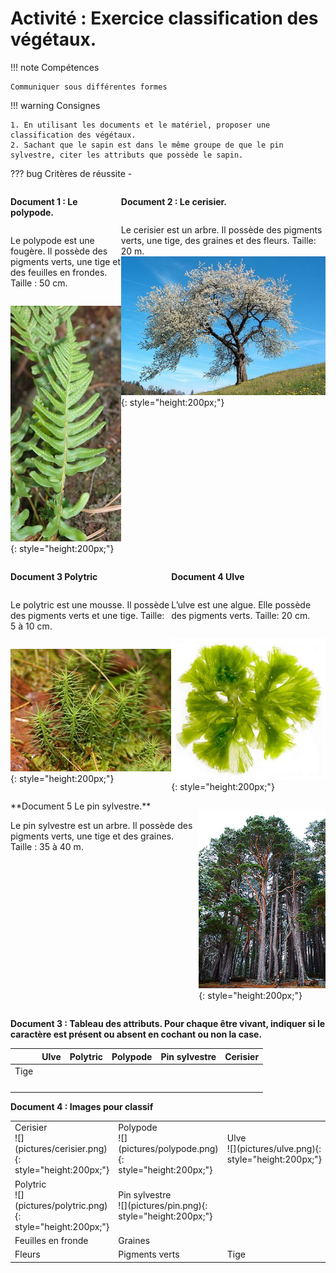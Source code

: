 # Activité : Exercice classification des végétaux.

!!! note Compétences

    Communiquer sous différentes formes  

!!! warning Consignes

    1. En utilisant les documents et le matériel, proposer une classification des végétaux.
    2. Sachant que le sapin est dans le même groupe de que le pin sylvestre, citer les attributs que possède le sapin.
    
??? bug Critères de réussite
    - 


<div markdown style="display: flex; flex-direction: row;">

<div markdown style="display: flex; flex-direction: column;">

**Document 1 : Le polypode.**

Le polypode est une fougère. Il possède des pigments verts, une tige et des feuilles en frondes.
Taille : 50 cm.

![](pictures/polypode.png){: style="height:200px;"}	

</div>

<div markdown style="display: flex; flex-direction: column;">

**Document 2 : Le cerisier.**

Le cerisier est un arbre. Il possède des pigments verts, une tige, des graines et des fleurs.
Taille: 20 m.
![](pictures/cerisier.png){: style="height:200px;"}	
</div>

</div>
<div markdown style="display: flex; flex-direction: row;">

<div markdown style="display: flex; flex-direction: column;">

**Document 3 Polytric**

Le polytric est une mousse. Il possède des pigments verts et une tige.
Taille: 5 à 10 cm.

![](pictures/polytric.png){: style="height:200px;"}	
</div>

<div markdown style="display: flex; flex-direction: column;">

**Document 4 Ulve**

L’ulve est une algue. Elle possède des pigments verts.
Taille: 20 cm.

![](pictures/ulve.png){: style="height:200px;"}	
</div>

</div>

<div markdown style="display: flex; flex-direction: row;">

<div markdown style="display: flex; flex-direction: column;">
**Document 5 Le pin sylvestre.**

Le pin sylvestre est un arbre. Il possède des pigments verts, une tige et des graines.
Taille : 35 à 40 m.

</div>

![](pictures/pin.png){: style="height:200px;"}	

</div>

**Document 3 : Tableau des attributs. Pour chaque être vivant, indiquer si le caractère est présent ou absent en cochant ou non la case.**

<table>
<thead>
  <tr>
    <th>    </th>
    <th > Ulve</th>
    <th> Polytric</th>
    <th> Polypode</th>
    <th> Pin sylvestre</th>
    <th> Cerisier</th>
  </tr>
</thead>
<tbody>
  <tr>
    <td> Tige</td>
    <td >    </td>
    <td>    </td>
    <td>    </td>
    <td>    </td>
    <td>    </td>
  </tr>
  <tr>
    <td> </td>
    <td>    </td>
    <td>    </td>
    <td>    </td>
    <td>    </td>
    <td>    </td>
  </tr>
  <tr>
    <td> </td>
    <td>    </td>
    <td>    </td>
    <td>    </td>
    <td>    </td>
    <td>    </td>
  </tr>
  <tr>
    <td> </td>
    <td>    </td>
    <td>    </td>
    <td>    </td>
    <td>    </td>
    <td>    </td>
  </tr>
  <tr>
    <td>  </td>
    <td >    </td>
    <td>    </td>
    <td>    </td>
    <td>    </td>
    <td>    </td>
  </tr>
  
</tbody>
</table>



**Document 4 : Images pour classif**


<table markdown>
<tbody markdown>
<tr markdown>
<td markdown> 			Cerisier 		 <br>	![](pictures/cerisier.png){: style="height:200px;"}	</td>
<td markdown> 			Polypode 	 <br>	![](pictures/polypode.png){: style="height:200px;"}			</td>
<td markdown> Ulve <br>	![](pictures/ulve.png){: style="height:200px;"}		</td>

</tr>

<tr markdown>
<td markdown> 			Polytric <br>	![](pictures/polytric.png){: style="height:200px;"}			 		</td>
<td markdown > 			Pin 			sylvestre		 <br>	![](pictures/pin.png){: style="height:200px;"}		 		</td>
<td></td>

</tr>
  <tr>
    <td> 			Feuilles en fronde 		</td>
    <td> 			Graines 		</td>
    <td> 		 		</td>

  </tr>
  <tr>
    <td> 			Fleurs 		</td>
    <td> 			Pigments verts 		</td>
    <td> 			Tige 		</td>
  </tr>
</tbody>
</table>
